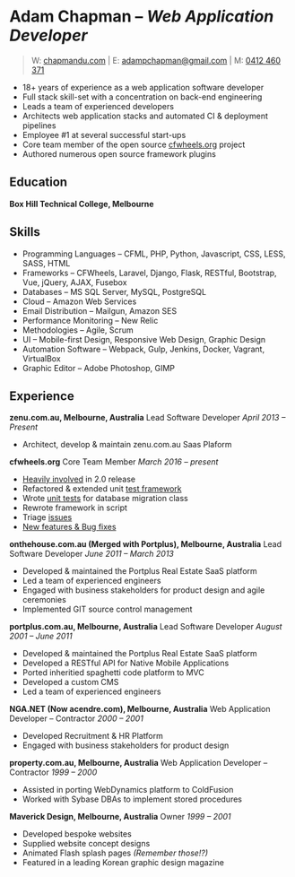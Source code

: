 # Adam Chapman &ndash; *Web Application Developer*

> W: [chapmandu.com](https://chapmandu.com) |
E: [adampchapman@gmail.com](mailto:adampchapman@gmail.com) |
M: [0412 460 371](tel:0412460371)

- 18+ years of experience as a web application software developer
- Full stack skill-set with a concentration on back-end engineering
- Leads a team of experienced developers
- Architects web application stacks and automated CI &amp; deployment pipelines
- Employee #1 at several successful start-ups
- Core team member of the open source [cfwheels.org](https://cfwheels.org) project
- Authored numerous open source framework plugins

## Education

**Box Hill Technical College, Melbourne**

## Skills

- Programming Languages &ndash; CFML, PHP, Python, Javascript, CSS, LESS, SASS, HTML
- Frameworks &ndash; CFWheels, Laravel, Django, Flask, RESTful, Bootstrap, Vue, jQuery, AJAX, Fusebox
- Databases &ndash; MS SQL Server, MySQL, PostgreSQL
- Cloud &ndash; Amazon Web Services
- Email Distribution &ndash; Mailgun, Amazon SES
- Performance Monitoring &ndash; New Relic
- Methodologies &ndash; Agile, Scrum
- UI &ndash; Mobile-first Design, Responsive Web Design, Graphic Design
- Automation Software &ndash; Webpack, Gulp, Jenkins, Docker, Vagrant, VirtualBox
- Graphic Editor &ndash; Adobe Photoshop, GIMP

## Experience

**zenu.com.au, Melbourne, Australia**
Lead Software Developer
*April 2013 &ndash; Present*

- Architect, develop &amp; maintain zenu.com.au Saas Plaform

**cfwheels.org**
Core Team Member
*March 2016 &ndash; present*

- [Heavily involved](https://github.com/cfwheels/cfwheels/issues?utf8=%E2%9C%93&q=is%3Aissue+assignee%3Achapmandu+) in 2.0 release
- Refactored &amp; extended unit [test framework](https://github.com/cfwheels/cfwheels/blob/master/wheels/test/functions.cfm)
- Wrote [unit tests](https://github.com/cfwheels/cfwheels/tree/master/wheels/tests/migrator) for database migration class
- Rewrote framework in script
- Triage [issues](https://github.com/cfwheels/cfwheels/issues)
- [New features &amp; Bug fixes](https://github.com/cfwheels/cfwheels/blob/master/CHANGELOG.md)

**onthehouse.com.au (Merged with Portplus), Melbourne, Australia**
Lead Software Developer
*June 2011 &ndash; March 2013*

- Developed &amp; maintained the Portplus Real Estate SaaS platform
- Led a team of experienced engineers
- Engaged with business stakeholders for product design and agile ceremonies
- Implemented GIT source control management

**portplus.com.au, Melbourne, Australia**
Lead Software Developer
*August 2001 &ndash; June 2011*

- Developed &amp; maintained the Portplus Real Estate SaaS platform
- Developed a RESTful API for Native Mobile Applications
- Ported inheritied spaghetti code platform to MVC
- Developed a custom CMS
- Led a team of experienced engineers

**NGA.NET (Now acendre.com), Melbourne, Australia**
Web Application Developer &ndash; Contractor
*2000 &ndash; 2001*

- Developed Recruitment &amp; HR Platform
- Engaged with business stakeholders for product design

**property.com.au, Melbourne, Australia**
Web Application Developer &ndash; Contractor
*1999 &ndash; 2000*

- Assisted in porting WebDynamics platform to ColdFusion
- Worked with Sybase DBAs to implement stored procedures

**Maverick Design, Melbourne, Australia**
Owner
*1999 &ndash; 2001*

- Developed bespoke websites
- Supplied website concept designs
- Animated Flash splash pages *(Remember those!?)*
- Featured in a leading Korean graphic design magazine
